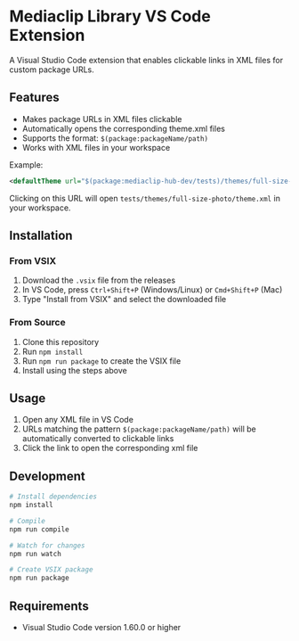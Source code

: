 # Mediaclip Library VS Code Extension

A Visual Studio Code extension that enables clickable links in XML files for custom package URLs.

## Features

- Makes package URLs in XML files clickable
- Automatically opens the corresponding theme.xml files
- Supports the format: `$(package:packageName/path)`
- Works with XML files in your workspace

Example:
```xml
<defaultTheme url="$(package:mediaclip-hub-dev/tests)/themes/full-size-photo" />
```
Clicking on this URL will open `tests/themes/full-size-photo/theme.xml` in your workspace.

## Installation

### From VSIX
1. Download the `.vsix` file from the releases
2. In VS Code, press `Ctrl+Shift+P` (Windows/Linux) or `Cmd+Shift+P` (Mac)
3. Type "Install from VSIX" and select the downloaded file

### From Source
1. Clone this repository
2. Run `npm install`
3. Run `npm run package` to create the VSIX file
4. Install using the steps above

## Usage

1. Open any XML file in VS Code
2. URLs matching the pattern `$(package:packageName/path)` will be automatically converted to clickable links
3. Click the link to open the corresponding xml file

## Development

```bash
# Install dependencies
npm install

# Compile
npm run compile

# Watch for changes
npm run watch

# Create VSIX package
npm run package
```

## Requirements

- Visual Studio Code version 1.60.0 or higher
